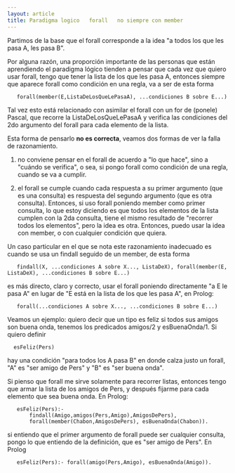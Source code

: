 ```yaml
---
layout: article
title: Paradigma logico   forall   no siempre con member
---
```

Partimos de la base que el forall corresponde a la idea "a todos los que les pasa A, les pasa B".

Por alguna razón, una proporción importante de las personas que están aprendiendo el paradigma lógico tienden a pensar que cada vez que quiero usar forall, tengo que tener la lista de los que les pasa A, entonces siempre que aparece forall como condición en una regla, va a ser de esta forma

`   forall(member(E,ListaDeLosQueLePasaA), ...condiciones B sobre E...)`

Tal vez esto está relacionado con asimilar el forall con un for de (ponele) Pascal, que recorre la ListaDeLosQueLePasaA y verifica las condiciones del 2do argumento del forall para cada elemento de la lista.

Esta forma de pensarlo **no es correcta**, veamos dos formas de ver la falla de razonamiento.

1. no conviene pensar en el forall de acuerdo a "lo que hace", sino a "cuándo se verifica", o sea, si pongo forall como condición de una regla, cuando se va a cumplir.

2. el forall se cumple cuando cada respuesta a su primer argumento (que es una consulta) es respuesta del segundo argumento (que es otra consulta). Entonces, si uso forall poniendo member como primer consulta, lo que estoy diciendo es que todos los elementos de la lista cumplen con la 2da consulta, tiene el mismo resultado de "recorrer todos los elementos", pero la idea es otra. Entonces, puedo usar la idea con member, o con cualquier condición que quiera.

Un caso particular en el que se nota este razonamiento inadecuado es cuando se usa un findall seguido de un member, de esta forma

`   findall(X, ...condiciones A sobre X..., ListaDeX), forall(member(E,ListaDeX), ...condiciones B sobre E...)`

es más directo, claro y correcto, usar el forall poniendo directamente "a E le pasa A" en lugar de "E está en la lista de los que les pasa A", en Prolog:

`   forall(...condiciones A sobre X..., ...condiciones B sobre E...)`

Veamos un ejemplo: quiero decir que un tipo es feliz si todos sus amigos son buena onda, tenemos los predicados amigos/2 y esBuenaOnda/1. Si quiero definir

`  esFeliz(Pers)`

hay una condición "para todos los A pasa B" en donde calza justo un forall, "A" es "ser amigo de Pers" y "B" es "ser buena onda".

Si pienso que forall me sirve solamente para recorrer listas, entonces tengo que armar la lista de los amigos de Pers, y después fijarme para cada elemento que sea buena onda. En Prolog:

`   esFeliz(Pers):- `
`       findall(Amigo,amigos(Pers,Amigo),AmigosDePers), `
`       forall(member(Chabon,AmigosDePers), esBuenaOnda(Chabon)).`

si entiendo que el primer argumento de forall puede ser cualquier consulta, pongo lo que entiendo de la definición, que es "ser amigo de Pers". En Prolog

`   esFeliz(Pers):- forall(amigo(Pers,Amigo), esBuenaOnda(Amigo)).`
